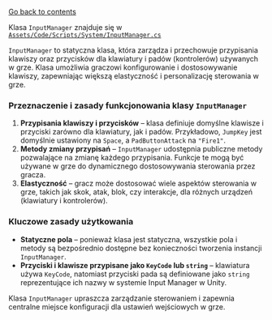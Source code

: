 ﻿[Go back to contents](../../contents.md)

Klasa `InputManager` znajduje się w [`Assets/Code/Scripts/System/InputManager.cs`](../../../Assets/Code/Scripts/System/InputManager.cs)

`InputManager` to statyczna klasa, która zarządza i przechowuje przypisania klawiszy oraz przycisków dla klawiatury i padów (kontrolerów) używanych w grze. Klasa umożliwia graczowi konfigurowanie i dostosowywanie klawiszy, zapewniając większą elastyczność i personalizację sterowania w grze.

### Przeznaczenie i zasady funkcjonowania klasy `InputManager`
1. **Przypisania klawiszy i przycisków** – klasa definiuje domyślne klawisze i przyciski zarówno dla klawiatury, jak i padów. Przykładowo, `JumpKey` jest domyślnie ustawiony na `Space`, a `PadButtonAttack` na `"Fire1"`.
2. **Metody zmiany przypisań** – `InputManager` udostępnia publiczne metody pozwalające na zmianę każdego przypisania. Funkcje te mogą być używane w grze do dynamicznego dostosowywania sterowania przez gracza.
3. **Elastyczność** – gracz może dostosować wiele aspektów sterowania w grze, takich jak skok, atak, blok, czy interakcje, dla różnych urządzeń (klawiatury i kontrolerów).

### Kluczowe zasady użytkowania
- **Statyczne pola** – ponieważ klasa jest statyczna, wszystkie pola i metody są bezpośrednio dostępne bez konieczności tworzenia instancji `InputManager`.
- **Przyciski i klawisze przypisane jako `KeyCode` lub `string`** – klawiatura używa `KeyCode`, natomiast przyciski pada są definiowane jako `string` reprezentujące ich nazwy w systemie Input Manager w Unity.

Klasa `InputManager` upraszcza zarządzanie sterowaniem i zapewnia centralne miejsce konfiguracji dla ustawień wejściowych w grze.
